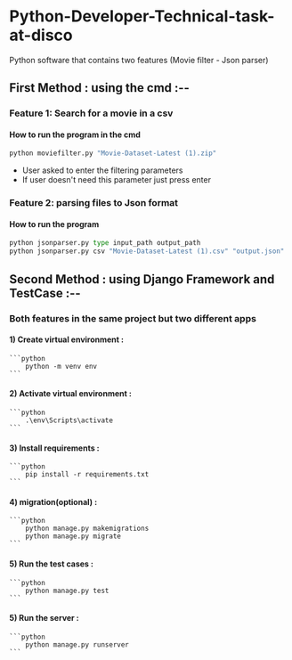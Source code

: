 # Python-Developer-Technical-task-at-disco

Python software that contains two features (Movie filter - Json parser)

## First Method : using the cmd :--

### Feature 1: Search for a movie in a csv
#### How to run the program in the cmd
```python
python moviefilter.py "Movie-Dataset-Latest (1).zip"
```
- User asked to enter the filtering parameters
- If user doesn't need this parameter just press enter

### Feature 2: parsing files to Json format
#### How to run the program
```python
python jsonparser.py type input_path output_path
python jsonparser.py csv "Movie-Dataset-Latest (1).csv" "output.json"
```

## Second Method : using Django Framework and TestCase :--

### Both features in the same project but two different apps
#### 1) Create virtual environment :

    ```python
        python -m venv env
    ```

#### 2) Activate virtual environment :
    ```python
        .\env\Scripts\activate
    ```

#### 3) Install requirements :
    ```python
        pip install -r requirements.txt
    ```

#### 4) migration(optional) :
    ```python
        python manage.py makemigrations
        python manage.py migrate
    ```

#### 5) Run the test cases :
    ```python
        python manage.py test
    ```

#### 5) Run the server :
    ```python
        python manage.py runserver
    ```
